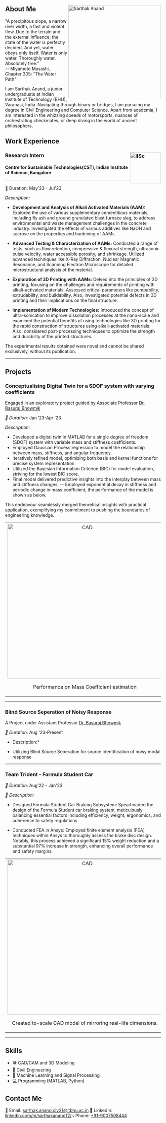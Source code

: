 <div align="left">
  <img src="https://github.com/falconboi12/falconboi12/assets/100334581/09dc37bb-ea96-4b1f-a20b-fa9d76ad062e" alt="Sarthak Anand" width="300" height="300" style = "float: right" align="right">
  <p>
   
## About Me

"A precipitous slope, a narrow river width, a fast and violent flow. Due to the terrain and the external influence, the state of the water is perfectly decided. And yet, water obeys only itself. Water is only water. Thoroughly water. Absolutely free." <br>
-- Miyamoto Musashi, Chapter 305: "The Water Path"

I am Sarthak Anand, a junior undergraduate at Indian Institute of Technology (BHU), Varanasi, India. Navigating through binary or bridges, I am pursuing my degree in Civil Engineering and Computer Science. Apart from academia, I am interested in the whizzing speeds of motorsports, nuances of orchestrating checkmates, or deep diving in the world of ancient philosophers.

</p>
</div>

## Work Experience
###  Research Intern  <img src="https://github.com/anshhuman-chaurasia/About-me/assets/96232817/946104ab-ec9a-4bab-85cf-35e9d6a95f9e" alt="IISc" style = "float: right" align=" right" width ="100"> 
#### Centre for Sustainable Technologies(CST), Indian Institute of Science, Bangalore


 
---

📅 Duration: May'23 - Jul'23

*Description:*

- **Development and Analysis of Alkali Activated Materials (AAM):** Explored the use of various supplementary cementitious materials, including fly ash and ground granulated blast furnace slag, to address environmental and waste management challenges in the concrete industry. Investigated the effects of various additives like NaOH and sucrose on the properties and hardening of AAMs.

- **Advanced Testing & Characterization of AAMs:** Conducted a range of tests, such as flow retention, compressive & flexural strength, ultrasonic pulse velocity, water accessible porosity, and shrinkage. Utilized advanced techniques like X-Ray Diffraction, Nuclear Magnetic Resonance, and Scanning Electron Microscope for detailed microstructural analysis of the material.

- **Exploration of 3D Printing with AAMs:** Delved into the principles of 3D printing, focusing on the challenges and requirements of printing with alkali-activated materials. Assessed critical parameters like pumpability, extrudability, and buildability. Also, investigated potential defects in 3D printing and their implications on the final structure.

- **Implementation of Modern Technologies:** Introduced the concept of ultra-sonication to improve dissolution processes at the nano-scale and examined the potential benefits of using technologies like 3D printing for the rapid construction of structures using alkali-activated materials. Also, considered post-processing techniques to optimize the strength and durability of the printed structures.

The experimental results obtained were novel and cannot be shared exclusively, without its publication. 

---

## Projects

### Conceptualising Digital Twin for a SDOF system with varying coefficients 

Engaged in an exploratory project guided by Associate Professor [Dr. Basuraj Bhowmik]([[url]([https://www.iitbhu.ac.in/dept/civ/people/basurajciv])])


*📅 Duration:*  Jan ’23-Apr ’23

*Description:*

- Developed a digital twin in MATLAB for a single degree of freedom (SDOF) system with variable mass and stiffness coefficients.
- Employed Gaussian Process regression to model the relationship between mass, stiffness, and angular frequency.
- Iteratively refined model, optimizing both basis and kernel functions for precise system representation.
- Utilized the Bayesian Information Criterion (BIC) for model evaluation, striving for the lowest BIC score.
- Final model delivered predictive insights into the interplay between mass and stiffness changes.
  -- Employed exponential decay in stiffness and periodic change in mass coefficient, the performance of the model is shown as below. 

This endeavour seamlessly merged theoretical insights with practical application, exemplifying my commitment to pushing the boundaries of engineering knowledge.

<table>
  <tr>
    <td align="center">
      <img src="https://github.com/falconboi12/falconboi12/assets/100334581/1758f40f-122e-4d45-a23d-c312b645cc96" alt="CAD" width="500">
      <p>Performance on Mass Coefficient estimation</p>
    </td>
    <td align="center">
      <img src="https://github.com/falconboi12/falconboi12/assets/100334581/eb087554-b205-4e28-b5dc-a58ca072ecb5" alt="Mesh" width="500">
      <p>Performance on Stiffness Coefficient estimation</p>
    </td>
  </tr>
</table>


---


### Blind Source Seperation of Noisy Response 

A Project under Assistant Professor [Dr. Basuraj Bhowmik]([[url]([https://www.iitbhu.ac.in/dept/civ/people/basurajciv])])


*📅 Duration:*  Aug '23-Present

* Description:*

- Utilizing Blind Source Seperation for source identification of noisy modal response 


---

### Team Trident - Formula Student Car


*📅 Duration:* Aug'22 - Jan'23


*🔧 Description:* 

- Designed Formula Student Car Braking Subsystem: Spearheaded the design of the Formula Student car braking system, meticulously balancing essential factors including efficiency, weight, ergonomics, and adherence to safety regulations.

- Conducted FEA in Ansys: Employed finite element analysis (FEA) techniques within Ansys to thoroughly assess the brake disc design. Notably, this process achieved a significant 15% weight reduction and a substantial 97% increase in strength, enhancing overall performance and safety margins.


<table>
  <tr>
    <td align="center">
      <img src="https://github.com/falconboi12/falconboi12/assets/100334581/c1273c88-2430-4274-af1a-4791245fdfc2" alt="CAD" width="500">
      <p>Created to-scale CAD model of mirroring real-life dimensions. </p>
    </td>
    <td align="center">
      <img src="https://github.com/falconboi12/falconboi12/assets/100334581/c9c62f9f-82a5-4be3-bd61-5118e468e9b6" alt="Mesh" width="500">
      <p>Stress Analysis of the CAD</p>
    </td>
  </tr>
</table>


---


## Skills


- 🛠 CAD/CAM and 3D Modeling
- 🔬 Civil Engineering
- 🤖 Machine Learning and Signal Processing
- 💻 Programming (MATLAB, Python)

## Contact Me

📧 Email: [sarthak.anand.civ21@itbhu.ac.in](mailto:sarthak.anand.civ21@itbhu.ac.in)
🔗 LinkedIn: [linkedin.com/in/sarthakanand12/](linkedin.com/in/sarthakanand12)
📞 Phone: [+91-9007508444](tel:+919007508444)

